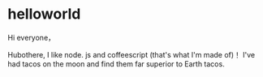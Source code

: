 # helloworld



Hi everyone，

Hubothere, I like node. js and coffeescript (that's what I'm made of)！
I've had tacos on the moon and find them far superior to Earth tacos.
